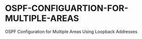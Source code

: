 # OSPF-CONFIGUARTION-FOR-MULTIPLE-AREAS
OSPF Configuration for Multiple Areas Using Loopback Addresses
